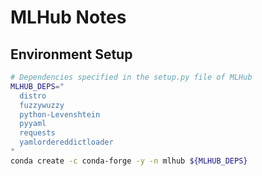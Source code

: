 # MLHub Notes #

## Environment Setup ##

```bash
# Dependencies specified in the setup.py file of MLHub
MLHUB_DEPS="
  distro
  fuzzywuzzy
  python-Levenshtein
  pyyaml
  requests
  yamlordereddictloader
"
conda create -c conda-forge -y -n mlhub ${MLHUB_DEPS}
```

